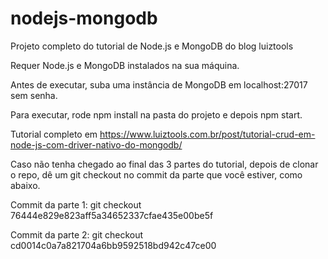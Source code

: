 # nodejs-mongodb

Projeto completo do tutorial de Node.js e MongoDB do blog luiztools

Requer Node.js e MongoDB instalados na sua máquina.

Antes de executar, suba uma instância de MongoDB em localhost:27017 sem senha.

Para executar, rode npm install na pasta do projeto e depois npm start.

Tutorial completo em https://www.luiztools.com.br/post/tutorial-crud-em-node-js-com-driver-nativo-do-mongodb/

Caso não tenha chegado ao final das 3 partes do tutorial, depois de clonar o repo, dê um git checkout no commit da parte que você estiver, como abaixo.

Commit da parte 1: git checkout 76444e829e823aff5a34652337cfae435e00be5f

Commit da parte 2: git checkout cd0014c0a7a821704a6bb9592518bd942c47ce00
